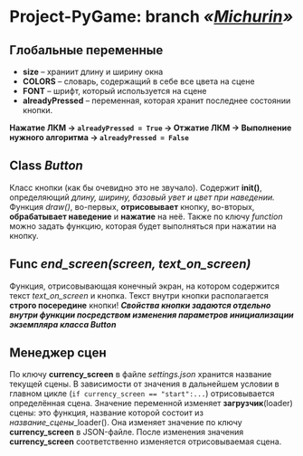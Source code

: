 # Project-PyGame: branch *«[Michurin](https://github.com/kenyako/Project-PyGame/tree/Michurin)»*

## Глобальные переменные
* **size** – храниит длину и ширину окна
* **COLORS** – словарь, содержащий в себе все цвета на сцене
* **FONT** – шрифт, который используется на сцене
* **alreadyPressed** – переменная, которая хранит последнее состоянии кнопки.

**Нажатие ЛКМ -> `alreadyPressed = True` -> Отжатие ЛКМ -> Выполнение нужного алгоритма -> `alreadyPressed = False`**

## Class *Button*
Класс кнопки (как бы очевидно это не звучало).
Содержит __init()__, определяющий *длину, ширину, базовый увет и цвет при наведении.*
Функция *draw()*, во-первых, **отрисовывает** кнопку, во-вторых, **обрабатывает наведение** и **нажатие** на неё.
Также по ключу *function* можно задать функцию, которая будет выполняться при нажатии на кнопку.

## Func *end_screen(screen, text_on_screen)*
Функция, отрисовывающая конечный экран, на котором содержится текст *text_on_screen* и кнопка.
Текст внутри кнопки располагается **строго посередине** кнопки!
***Свойства кнопки задаются отдельно внутри функции посредством изменения параметров инициализации экземпляра класса Button***

## Менеджер сцен
По ключу **currency_screen** в файле *settings.json* хранится название текущей сцены.
В зависимости от значения в дальнейшем условии в главном цикле (`if currency_screen == "start":...`) отрисовывается определённая сцена.
Значение переменной изменяет **загрузчик**(loader) сцены: это функция, название которой состоит из *название_сцены*_loader(). Она изменяет значение по ключу **currency_screen** в JSON-файле.
После изменения значения **currency_screen** соответственно изменяется отрисовываемая сцена.
